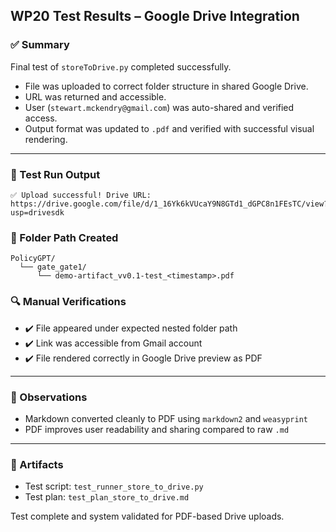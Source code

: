 ## WP20 Test Results – Google Drive Integration

### ✅ Summary
Final test of `storeToDrive.py` completed successfully.
- File was uploaded to correct folder structure in shared Google Drive.
- URL was returned and accessible.
- User (`stewart.mckendry@gmail.com`) was auto-shared and verified access.
- Output format was updated to `.pdf` and verified with successful visual rendering.

---

### 🧪 Test Run Output
```
✅ Upload successful! Drive URL: https://drive.google.com/file/d/1_16Yk6kVUcaY9N8GTd1_dGPC8n1FEsTC/view?usp=drivesdk
```

### 📂 Folder Path Created
```
PolicyGPT/
  └── gate_gate1/
      └── demo-artifact_vv0.1-test_<timestamp>.pdf
```

### 🔍 Manual Verifications
- ✔️ File appeared under expected nested folder path
- ✔️ Link was accessible from Gmail account
- ✔️ File rendered correctly in Google Drive preview as PDF

---

### 📎 Observations
- Markdown converted cleanly to PDF using `markdown2` and `weasyprint`
- PDF improves user readability and sharing compared to raw `.md`

---

### 🧱 Artifacts
- Test script: `test_runner_store_to_drive.py`
- Test plan: `test_plan_store_to_drive.md`

Test complete and system validated for PDF-based Drive uploads.